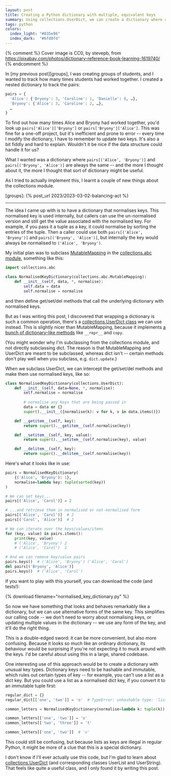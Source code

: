 ```yaml
---
layout: post
title: Creating a Python dictionary with multiple, equivalent keys
summary: Using collections.UserDict, we can create a dictionary where dict[key1] and dict[key2] always point to the same value.
tags: python
colors:
  index_light: "#035e96"
  index_dark:  "#6fd0fd"
---
```


{% comment %}
Cover image is CC0, by stevepb, from https://pixabay.com/photos/dictionary-reference-book-learning-1619740/
{% endcomment %}

In [my previous post][groups], I was creating groups of students, and I wanted to track how many times students had worked together.
I created a nested dictionary to track the pairs:

```python
pairs = {
  'Alice': {'Bryony': 3, 'Caroline': 1, 'Danielle': 0, …},
  'Bryony': {'Alice': 3, 'Caroline': 2, …},
  …
}
```

To find out how many times Alice and Bryony had worked together, you'd look up `pairs['Alice']['Bryony']` or `pairs['Bryony']['Alice']`.
This was fine for a one-off project, but it's inefficient and prone to error -- every time I modify the dictionary, I have to remember to update two keys.
It's also a bit fiddly and hard to explain.
Wouldn't it be nice if the data structure could handle it for us?

What I wanted was a dictionary where `pairs[('Alice', 'Bryony')]` and `pairs[('Bryony', 'Alice')]` are always the same -- and the more I thought about it, the more I thought that sort of dictionary might be useful.

As I tried to actually implement this, I learnt a couple of new things about the collections module.

[groups]: {% post_url 2023/2023-03-02-balancing-act %}

---

The idea I came up with is to have a dictionary that normalises keys.
This normalised key is used internally, but callers can use the un-normalised version and still get the value associated with the normalised key.
For example, if you pass it a tuple as a key, it could normalise by sorting the entries of the tuple.
Then a caller could use both `pairs[('Alice', 'Bryony')]` and `pairs[('Bryony', 'Alice')]`, but internally the key would always be normalised to `('Alice', 'Bryony')`.

My initial plan was to subclass [MutableMapping] in the [collections.abc module][abc], something like this:

```python
import collections.abc

class NormalisedKeyDictionary(collections.abc.MutableMapping):
    def __init__(self, data, *, normalise):
        self.data = data
        self.normalise = normalise
```

and then define get/set/del methods that call the underlying dictionary with normalised keys.

But as I was writing this post, I discovered that wrapping a dictionary is such a common operation, there's a [collections.UserDict class][UserDict] we can use instead.
This is slightly nicer than MutableMapping, because it implements [a bunch of dictionary-like methods][impl] like `__repr__` and `copy`.

(You might wonder why I'm subclassing from the collections module, and not directly subclassing dict.
The reason is that MutableMapping and UserDict are meant to be subclassed, whereas dict isn't -- certain methods don't play well when you subclass, e.g. `dict.update`.)

When we subclass UserDict, we can intercept the get/set/del methods and make them use normalised keys, like so:

```python
class NormalisedKeyDictionary(collections.UserDict):
    def __init__(self, data=None, *, normalise):
        self.normalise = normalise
    
        # normalise any keys that are being passed in 
        data = data or {}
        super().__init__({normalise(k): v for k, v in data.items()})

    def __getitem__(self, key):
        return super().__getitem__(self.normalise(key))

    def __setitem__(self, key, value):
        return super().__setitem__(self.normalise(key), value)

    def __delitem__(self, key):
        return super().__delitem__(self.normalise(key))
```

Here's what it looks like in use:

```python
pairs = NormalisedKeyDictionary(
    {('Alice', 'Bryony'): 1},
    normalise=lambda key: tuple(sorted(key))
)

# We can set keys...
pairs[('Alice', 'Carol')] = 2

# ...and retrieve them in normalised or not-normalised form
pairs[('Alice', 'Carol')]  # 2
pairs[('Carol', 'Alice')]  # 2

# We can iterate over the keys/values/items
for (key, value) in pairs.items():
    print(key, value)
    # ('Alice', 'Bryony') 2
    # ('Alice', 'Carol')  1

# And we can remove key/value pairs
pairs.keys()  # ('Alice', 'Bryony') ('Alice', 'Carol')
del pairs[('Bryony', 'Alice')]
pairs.keys()  # ('Alice', 'Carol')
```

If you want to play with this yourself, you can download the code (and tests!):

{% download filename="normalised_key_dictionary.py" %}

So now we have something that looks and behaves remarkably like a dictionary, but we can use alternative forms of the same key.
This simplifies our calling code -- we don't need to worry about normalising keys, or updating multiple values in the dictionary -- we use any form of the key, and it'll do the right thing.

This is a double-edged sword: it can be more convenient, but also more confusing.
Because it looks so much like an ordinary dictionary, its behaviour would be surprising if you're not expecting it to muck around with the keys.
I'd be careful about using this in a large, shared codebase.

One interesting use of this approach would be to create a dictionary with unusual key types.
Dictionary keys need to be hashable and immutable, which rules out certain types of key -- for example, you can't use a list as a dict key.
But you could use a list as a normalised dict key, if you convert it to an immutable tuple first:

```python
regular_dict = {}
regular_dict[['one', 'two']] = 'o'  # TypeError: unhashable type: 'list'

common_letters = NormalisedKeyDictionary(normalise=lambda k: tuple(k))

common_letters[['one', 'two']] = 'o'
common_letters[['two', 'three']] = 't'

common_letters[['one', 'two']]  # 'o'
```

This could still be confusing, but because lists as keys are illegal in regular Python, it might be more of a clue that this is a special dictionary.

I don't know if I'll ever actually use this code, but I'm glad to learn about [collections.UserDict][UserDict] (and corresponding classes UserList and UserString).
That feels like quite a useful class, and I only found it by writing this post.

[abc]: https://docs.python.org/3/library/collections.abc.html
[MutableMapping]: https://docs.python.org/3/library/collections.abc.html#collections.abc.MutableMapping
[UserDict]: https://docs.python.org/3/library/collections.html?highlight=userdict#collections.UserDict
[impl]: https://github.com/python/cpython/blob/ed55c69ebd74178115cd8b080f7f8e7588cd5fda/Lib/collections/__init__.py#L1149-L1199
